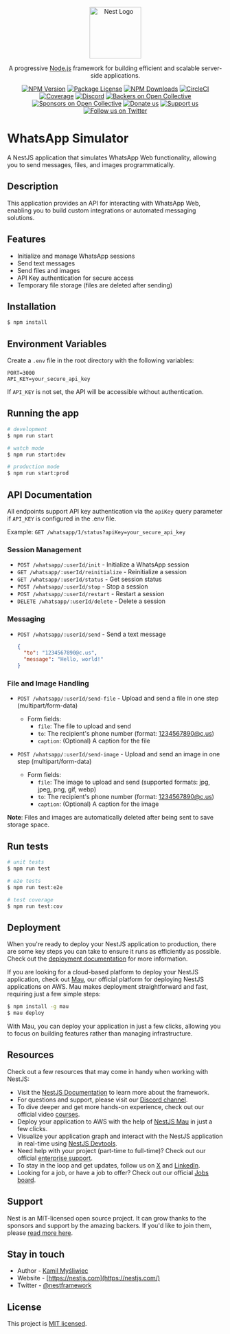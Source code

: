 <p align="center">
  <a href="http://nestjs.com/" target="blank"><img src="https://nestjs.com/img/logo-small.svg" width="120" alt="Nest Logo" /></a>
</p>

[circleci-image]: https://img.shields.io/circleci/build/github/nestjs/nest/master?token=abc123def456
[circleci-url]: https://circleci.com/gh/nestjs/nest

  <p align="center">A progressive <a href="http://nodejs.org" target="_blank">Node.js</a> framework for building efficient and scalable server-side applications.</p>
    <p align="center">
<a href="https://www.npmjs.com/~nestjscore" target="_blank"><img src="https://img.shields.io/npm/v/@nestjs/core.svg" alt="NPM Version" /></a>
<a href="https://www.npmjs.com/~nestjscore" target="_blank"><img src="https://img.shields.io/npm/l/@nestjs/core.svg" alt="Package License" /></a>
<a href="https://www.npmjs.com/~nestjscore" target="_blank"><img src="https://img.shields.io/npm/dm/@nestjs/common.svg" alt="NPM Downloads" /></a>
<a href="https://circleci.com/gh/nestjs/nest" target="_blank"><img src="https://img.shields.io/circleci/build/github/nestjs/nest/master" alt="CircleCI" /></a>
<a href="https://coveralls.io/github/nestjs/nest?branch=master" target="_blank"><img src="https://coveralls.io/repos/github/nestjs/nest/badge.svg?branch=master#9" alt="Coverage" /></a>
<a href="https://discord.gg/G7Qnnhy" target="_blank"><img src="https://img.shields.io/badge/discord-online-brightgreen.svg" alt="Discord"/></a>
<a href="https://opencollective.com/nest#backer" target="_blank"><img src="https://opencollective.com/nest/backers/badge.svg" alt="Backers on Open Collective" /></a>
<a href="https://opencollective.com/nest#sponsor" target="_blank"><img src="https://opencollective.com/nest/sponsors/badge.svg" alt="Sponsors on Open Collective" /></a>
  <a href="https://paypal.me/kamilmysliwiec" target="_blank"><img src="https://img.shields.io/badge/Donate-PayPal-ff3f59.svg" alt="Donate us"/></a>
    <a href="https://opencollective.com/nest#sponsor"  target="_blank"><img src="https://img.shields.io/badge/Support%20us-Open%20Collective-41B883.svg" alt="Support us"></a>
  <a href="https://twitter.com/nestframework" target="_blank"><img src="https://img.shields.io/twitter/follow/nestframework.svg?style=social&label=Follow" alt="Follow us on Twitter"></a>
</p>
  <!--[![Backers on Open Collective](https://opencollective.com/nest/backers/badge.svg)](https://opencollective.com/nest#backer)
  [![Sponsors on Open Collective](https://opencollective.com/nest/sponsors/badge.svg)](https://opencollective.com/nest#sponsor)-->

# WhatsApp Simulator

A NestJS application that simulates WhatsApp Web functionality, allowing you to send messages, files, and images programmatically.

## Description

This application provides an API for interacting with WhatsApp Web, enabling you to build custom integrations or automated messaging solutions.

## Features

- Initialize and manage WhatsApp sessions
- Send text messages
- Send files and images
- API Key authentication for secure access
- Temporary file storage (files are deleted after sending)

## Installation

```bash
$ npm install
```

## Environment Variables

Create a `.env` file in the root directory with the following variables:

```
PORT=3000
API_KEY=your_secure_api_key
```

If `API_KEY` is not set, the API will be accessible without authentication.

## Running the app

```bash
# development
$ npm run start

# watch mode
$ npm run start:dev

# production mode
$ npm run start:prod
```

## API Documentation

All endpoints support API key authentication via the `apiKey` query parameter if `API_KEY` is configured in the .env file.

Example: `GET /whatsapp/1/status?apiKey=your_secure_api_key`

### Session Management

- `POST /whatsapp/:userId/init` - Initialize a WhatsApp session
- `GET /whatsapp/:userId/reinitialize` - Reinitialize a session
- `GET /whatsapp/:userId/status` - Get session status
- `POST /whatsapp/:userId/stop` - Stop a session
- `POST /whatsapp/:userId/restart` - Restart a session
- `DELETE /whatsapp/:userId/delete` - Delete a session

### Messaging

- `POST /whatsapp/:userId/send` - Send a text message
  ```json
  {
    "to": "1234567890@c.us",
    "message": "Hello, world!"
  }
  ```

### File and Image Handling

- `POST /whatsapp/:userId/send-file` - Upload and send a file in one step (multipart/form-data)
  - Form fields:
    - `file`: The file to upload and send
    - `to`: The recipient's phone number (format: 1234567890@c.us)
    - `caption`: (Optional) A caption for the file

- `POST /whatsapp/:userId/send-image` - Upload and send an image in one step (multipart/form-data)
  - Form fields:
    - `file`: The image to upload and send (supported formats: jpg, jpeg, png, gif, webp)
    - `to`: The recipient's phone number (format: 1234567890@c.us)
    - `caption`: (Optional) A caption for the image

**Note**: Files and images are automatically deleted after being sent to save storage space.

## Run tests

```bash
# unit tests
$ npm run test

# e2e tests
$ npm run test:e2e

# test coverage
$ npm run test:cov
```

## Deployment

When you're ready to deploy your NestJS application to production, there are some key steps you can take to ensure it runs as efficiently as possible. Check out the [deployment documentation](https://docs.nestjs.com/deployment) for more information.

If you are looking for a cloud-based platform to deploy your NestJS application, check out [Mau](https://mau.nestjs.com), our official platform for deploying NestJS applications on AWS. Mau makes deployment straightforward and fast, requiring just a few simple steps:

```bash
$ npm install -g mau
$ mau deploy
```

With Mau, you can deploy your application in just a few clicks, allowing you to focus on building features rather than managing infrastructure.

## Resources

Check out a few resources that may come in handy when working with NestJS:

- Visit the [NestJS Documentation](https://docs.nestjs.com) to learn more about the framework.
- For questions and support, please visit our [Discord channel](https://discord.gg/G7Qnnhy).
- To dive deeper and get more hands-on experience, check out our official video [courses](https://courses.nestjs.com/).
- Deploy your application to AWS with the help of [NestJS Mau](https://mau.nestjs.com) in just a few clicks.
- Visualize your application graph and interact with the NestJS application in real-time using [NestJS Devtools](https://devtools.nestjs.com).
- Need help with your project (part-time to full-time)? Check out our official [enterprise support](https://enterprise.nestjs.com).
- To stay in the loop and get updates, follow us on [X](https://x.com/nestframework) and [LinkedIn](https://linkedin.com/company/nestjs).
- Looking for a job, or have a job to offer? Check out our official [Jobs board](https://jobs.nestjs.com).

## Support

Nest is an MIT-licensed open source project. It can grow thanks to the sponsors and support by the amazing backers. If you'd like to join them, please [read more here](https://docs.nestjs.com/support).

## Stay in touch

- Author - [Kamil Myśliwiec](https://twitter.com/kammysliwiec)
- Website - [https://nestjs.com](https://nestjs.com/)
- Twitter - [@nestframework](https://twitter.com/nestframework)

## License

This project is [MIT licensed](LICENSE).
